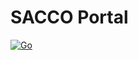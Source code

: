 # SACCO Portal

[![Go](https://github.com/kachaje/myql/actions/workflows/main.yml/badge.svg)](https://github.com/kachaje/sacco/actions/workflows/main.yml)
